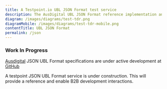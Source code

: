 ```yaml
---
title: A Testpoint.io UBL JSON Format test service
description: The AusDigital UBL JSON Format reference implementation and test suite.
diagram: /images/diagrams/test-tdr.png
diagramMobile: /images/diagrams/test-tdr-mobile.png
contentTitle: UBL JSON Format
permalink: /json
---
```

### Work In Progress

[Ausdigital](http://ausdigital.org) JSON UBL Format specifications are under active development at [GitHub](https://github.com/ausdigital/ausdigital-json)

A testpoint JSON UBL Format service is under construction. This will provide a reference and enable B2B development interactions.
